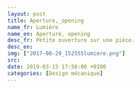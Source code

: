 ```yaml
---
layout: post
title: Aperture,_opening
name_fr: Lumière
name_en: Aperture, opening
desc_fr: Petite ouverture sur une pièce.
desc_en: 
img: ["2017-08-29_152555lumiere.png"]
src: 
date: 2019-03-15 17:58:00 +0100
categories: [Design mécanique]
---
```

